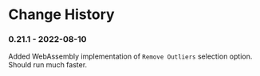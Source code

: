 # Change History

### 0.21.1 - 2022-08-10

Added WebAssembly implementation of `Remove Outliers` selection option. Should run much faster.
